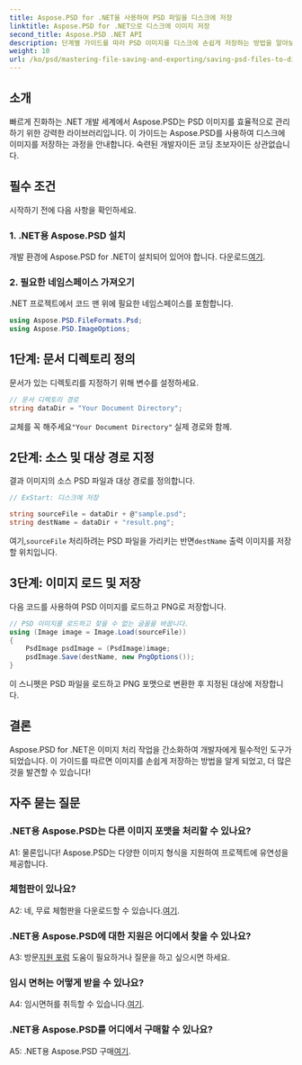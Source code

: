 ```yaml
---
title: Aspose.PSD for .NET을 사용하여 PSD 파일을 디스크에 저장
linktitle: Aspose.PSD for .NET으로 디스크에 이미지 저장
second_title: Aspose.PSD .NET API
description: 단계별 가이드를 따라 PSD 이미지를 디스크에 손쉽게 저장하는 방법을 알아보세요. PSD 파일을 다양한 이미지 형식으로 변환하든 복잡한 이미지 자산을 관리하든.
weight: 10
url: /ko/psd/mastering-file-saving-and-exporting/saving-psd-files-to-disk/
---
```

## 소개

빠르게 진화하는 .NET 개발 세계에서 Aspose.PSD는 PSD 이미지를 효율적으로 관리하기 위한 강력한 라이브러리입니다. 이 가이드는 Aspose.PSD를 사용하여 디스크에 이미지를 저장하는 과정을 안내합니다. 숙련된 개발자이든 코딩 초보자이든 상관없습니다. 

## 필수 조건

시작하기 전에 다음 사항을 확인하세요.

### 1. .NET용 Aspose.PSD 설치

 개발 환경에 Aspose.PSD for .NET이 설치되어 있어야 합니다. 다운로드[여기](https://releases.aspose.com/psd/net/).

### 2. 필요한 네임스페이스 가져오기

.NET 프로젝트에서 코드 맨 위에 필요한 네임스페이스를 포함합니다.

```csharp
using Aspose.PSD.FileFormats.Psd;
using Aspose.PSD.ImageOptions;
```

## 1단계: 문서 디렉토리 정의

문서가 있는 디렉토리를 지정하기 위해 변수를 설정하세요.

```csharp
// 문서 디렉토리 경로
string dataDir = "Your Document Directory";
```

 교체를 꼭 해주세요`"Your Document Directory"` 실제 경로와 함께.

## 2단계: 소스 및 대상 경로 지정

결과 이미지의 소스 PSD 파일과 대상 경로를 정의합니다.

```csharp
// ExStart: 디스크에 저장

string sourceFile = dataDir + @"sample.psd";
string destName = dataDir + "result.png";
```

 여기,`sourceFile` 처리하려는 PSD 파일을 가리키는 반면`destName` 출력 이미지를 저장할 위치입니다.

## 3단계: 이미지 로드 및 저장

다음 코드를 사용하여 PSD 이미지를 로드하고 PNG로 저장합니다.

```csharp
// PSD 이미지를 로드하고 찾을 수 없는 글꼴을 바꿉니다.
using (Image image = Image.Load(sourceFile))
{
    PsdImage psdImage = (PsdImage)image;
    psdImage.Save(destName, new PngOptions());
}
```

이 스니펫은 PSD 파일을 로드하고 PNG 포맷으로 변환한 후 지정된 대상에 저장합니다. 

## 결론

Aspose.PSD for .NET은 이미지 처리 작업을 간소화하여 개발자에게 필수적인 도구가 되었습니다. 이 가이드를 따르면 이미지를 손쉽게 저장하는 방법을 알게 되었고, 더 많은 것을 발견할 수 있습니다!

## 자주 묻는 질문

### .NET용 Aspose.PSD는 다른 이미지 포맷을 처리할 수 있나요?

A1: 물론입니다! Aspose.PSD는 다양한 이미지 형식을 지원하여 프로젝트에 유연성을 제공합니다.

### 체험판이 있나요?

A2: 네, 무료 체험판을 다운로드할 수 있습니다.[여기](https://releases.aspose.com/).

### .NET용 Aspose.PSD에 대한 지원은 어디에서 찾을 수 있나요?

 A3: 방문[지원 포럼](https://forum.aspose.com/c/psd/34) 도움이 필요하거나 질문을 하고 싶으시면 하세요.

### 임시 면허는 어떻게 받을 수 있나요?

 A4: 임시면허를 취득할 수 있습니다.[여기](https://purchase.conholdate.com/temporary-license/).

### .NET용 Aspose.PSD를 어디에서 구매할 수 있나요?

 A5: .NET용 Aspose.PSD 구매[여기](https://purchase.conholdate.com/buy).